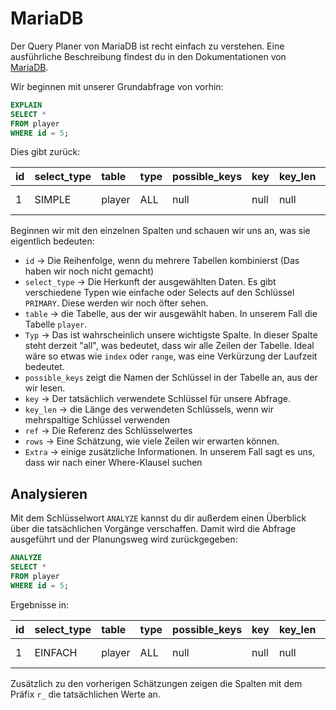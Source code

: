 # MariaDB

Der Query Planer von MariaDB ist recht einfach zu verstehen.
Eine ausführliche Beschreibung findest du in den Dokumentationen von [MariaDB](https://mariadb.com/kb/en/explain/).

Wir beginnen mit unserer Grundabfrage von vorhin:

```sql
EXPLAIN
SELECT *
FROM player
WHERE id = 5;
```

Dies gibt zurück:


| id  | select\_type | table  | type | possible\_keys | key  | key\_len | ref  | rows | Extra       |
|:----|:-------------|:-------|:-----|:---------------|:-----|:---------|:-----|:-----|:------------|
| 1   | SIMPLE       | player | ALL  | null           | null | null     | null | 10   | Using where |

Beginnen wir mit den einzelnen Spalten und schauen wir uns an, was sie eigentlich bedeuten:

- `id` -> Die Reihenfolge, wenn du mehrere Tabellen kombinierst (Das haben wir noch nicht gemacht)
- `select_type` -> Die Herkunft der ausgewählten Daten. Es gibt verschiedene Typen wie einfache oder Selects auf den Schlüssel `PRIMARY`. Diese werden wir noch öfter sehen.
- `table` -> die Tabelle, aus der wir ausgewählt haben. In unserem Fall die Tabelle `player`.
- `Typ` -> Das ist wahrscheinlich unsere wichtigste Spalte. In dieser Spalte steht derzeit "all", was bedeutet, dass wir alle Zeilen der Tabelle. Ideal wäre so etwas wie `index` oder `range`, was eine Verkürzung der Laufzeit bedeutet.
- `possible_keys` zeigt die Namen der Schlüssel in der Tabelle an, aus der wir lesen.
- `key` -> Der tatsächlich verwendete Schlüssel für unsere Abfrage.
- `key_len` -> die Länge des verwendeten Schlüssels, wenn wir mehrspaltige Schlüssel verwenden
- `ref` -> Die Referenz des Schlüsselwertes
- `rows` -> Eine Schätzung, wie viele Zeilen wir erwarten können.
- `Extra` -> einige zusätzliche Informationen. In unserem Fall sagt es uns, dass wir nach einer Where-Klausel suchen 

## Analysieren

Mit dem Schlüsselwort `ANALYZE` kannst du dir außerdem einen Überblick über die tatsächlichen Vorgänge verschaffen.
Damit wird die Abfrage ausgeführt und der Planungsweg wird zurückgegeben:

```sql
ANALYZE
SELECT *
FROM player
WHERE id = 5;
```

Ergebnisse in:

| id  | select\_type | table  | type | possible\_keys | key  | key\_len | ref  | rows | r\_rows | filtered | r\_filtered | Extra  |
|:----|:-------------|:-------|:-----|:---------------|:-----|:---------|:-----|:-----|:--------|:---------|:------------|:-------|
| 1   | EINFACH      | player | ALL  | null           | null | null     | null | 10   | 10.00   | 100      | 10          | Mit wo |

Zusätzlich zu den vorherigen Schätzungen zeigen die Spalten mit dem Präfix `r_` die tatsächlichen Werte an.
